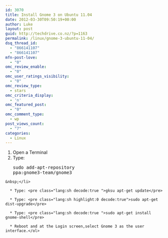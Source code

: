 ```yaml
---
id: 3070
title: Install Gnome 3 on Ubuntu 11.04
date: 2012-03-30T09:50:19+00:00
author: Luke
layout: post
guid: http://techdrive.co.nz/?p=1163
permalink: /linux/gnome-3-ubuntu-11-04/
dsq_thread_id:
  - "866141107"
  - "866141107"
mfn-post-love:
  - "0"
omc_review_enable:
  - "0"
omc_user_ratings_visibility:
  - "0"
omc_review_type:
  - stars
omc_criteria_display:
  - 'n'
omc_featured_post:
  - "0"
omc_comment_type:
  - wp
post_views_count:
  - "7"
categories:
  - Linux
---
```

  1. Open a Terminal
  2. Type: <pre class="lang:sh decode:true ">sudo add-apt-repository ppa:gnome3-team/gnome3</pre>
    
    &nbsp;</li> 
    
      * Type: <pre class="lang:sh decode:true ">gksu apt-get update</pre>
    
      * Type: <pre class="lang:sh highlight:0 decode:true">sudo apt-get dist-upgrade</pre>
    
      * Type: <pre class="lang:sh decode:true ">sudo apt-get install gnome-shell</pre>
    
      * Reboot and at the Login screen,select Gnome 3 as the user interface.</ol>